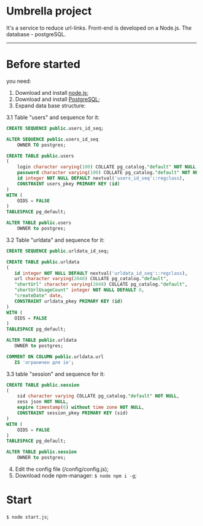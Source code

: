 # Umbrella project
It's a service to reduce url-links. Front-end is developed on a Node.js. The database - postgreSQL.
***

# Before started
you need:
  1. Download and install [node.js](https://nodejs.org/en/download/);
  2. Download and install [PostgreSQL](https://www.openscg.com/bigsql/postgresql/installers.jsp/);
  3. Expand data base structure:
  
  3.1 Table "users" and sequence for it:
~~~~sql
CREATE SEQUENCE public.users_id_seq;

ALTER SEQUENCE public.users_id_seq
    OWNER TO postgres;

CREATE TABLE public.users
(
    login character varying(100) COLLATE pg_catalog."default" NOT NULL,
    password character varying(100) COLLATE pg_catalog."default" NOT NULL,
    id integer NOT NULL DEFAULT nextval('users_id_seq'::regclass),
    CONSTRAINT users_pkey PRIMARY KEY (id)
)
WITH (
    OIDS = FALSE
)
TABLESPACE pg_default;

ALTER TABLE public.users
    OWNER to postgres;
~~~~
 3.2 Table "urldata" and sequence for it:
 ~~~~sql
 CREATE SEQUENCE public.urldata_id_seq;
 
 CREATE TABLE public.urldata
(
    id integer NOT NULL DEFAULT nextval('urldata_id_seq'::regclass),
    url character varying(2048) COLLATE pg_catalog."default",
    "shortUrl" character varying(2048) COLLATE pg_catalog."default",
    "shortUrlUsageCount" integer NOT NULL DEFAULT 0,
    "createDate" date,
    CONSTRAINT urldata_pkey PRIMARY KEY (id)
)
WITH (
    OIDS = FALSE
)
TABLESPACE pg_default;

ALTER TABLE public.urldata
    OWNER to postgres;

COMMENT ON COLUMN public.urldata.url
    IS 'ограничен для ie';
~~~~
  3.3 table "session" and sequence for it:
~~~~sql
CREATE TABLE public.session
(
    sid character varying COLLATE pg_catalog."default" NOT NULL,
    sess json NOT NULL,
    expire timestamp(6) without time zone NOT NULL,
    CONSTRAINT session_pkey PRIMARY KEY (sid)
)
WITH (
    OIDS = FALSE
)
TABLESPACE pg_default;

ALTER TABLE public.session
    OWNER to postgres;
~~~~
  4. Edit the config file (/config/config.js);
  5. Download node npm-manager: `$ node npm i -g`;
  
  # Start
  `$ node start.js`;
  



  


